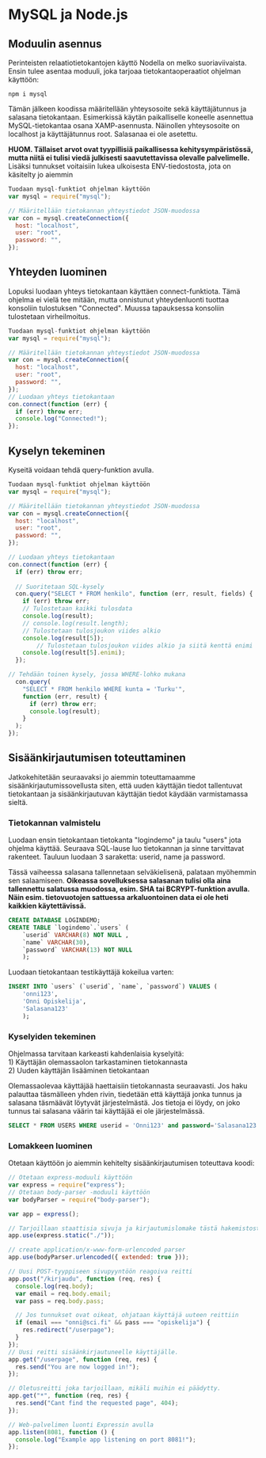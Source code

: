 # MySQL ja Node.js

## Moduulin asennus

Perinteisten relaatiotietokantojen käyttö Nodella on melko suoriaviivaista. Ensin tulee asentaa moduuli, joka tarjoaa tietokantaoperaatiot ohjelman käyttöön:

```text
npm i mysql
```

Tämän jälkeen koodissa määritellään yhteysosoite sekä käyttäjätunnus ja salasana tietokantaan. Esimerkissä käytän paikalliselle koneelle asennettua MySQL-tietokantaa osana XAMP-asennusta. Näinollen yhteysosoite on localhost ja käyttäjätunnus root. Salasanaa ei ole asetettu.

 **HUOM. Tällaiset arvot ovat tyypillisiä paikallisessa kehitysympäristössä, mutta niitä ei tulisi viedä julkisesti saavutettavissa olevalle palvelimelle.** Lisäksi tunnukset voitaisiin lukea ulkoisesta ENV-tiedostosta, jota on käsitelty jo aiemmin

```javascript
Tuodaan mysql-funktiot ohjelman käyttöön
var mysql = require("mysql");

// Määritellään tietokannan yhteystiedot JSON-muodossa
var con = mysql.createConnection({
  host: "localhost",
  user: "root",
  password: "",
});
```

## Yhteyden luominen

Lopuksi luodaan yhteys tietokantaan käyttäen connect-funktiota. Tämä ohjelma ei vielä tee mitään, mutta onnistunut yhteydenluonti tuottaa konsoliin tulostuksen "Connected". Muussa tapauksessa konsoliin tulostetaan virheilmoitus.

```javascript
Tuodaan mysql-funktiot ohjelman käyttöön
var mysql = require("mysql");

// Määritellään tietokannan yhteystiedot JSON-muodossa
var con = mysql.createConnection({
  host: "localhost",
  user: "root",
  password: "",
});
// Luodaan yhteys tietokantaan
con.connect(function (err) {
  if (err) throw err;
  console.log("Connected!");
});
```

## Kyselyn tekeminen

Kyseitä voidaan tehdä query-funktion avulla.

```javascript
Tuodaan mysql-funktiot ohjelman käyttöön
var mysql = require("mysql");

// Määritellään tietokannan yhteystiedot JSON-muodossa
var con = mysql.createConnection({
  host: "localhost",
  user: "root",
  password: "",
});

// Luodaan yhteys tietokantaan
con.connect(function (err) {
  if (err) throw err;
  
  // Suoritetaan SQL-kysely
  con.query("SELECT * FROM henkilo", function (err, result, fields) {
    if (err) throw err;
    // Tulostetaan kaikki tulosdata
    console.log(result);
    // console.log(result.length);
    // Tulostetaan tulosjoukon viides alkio
    console.log(result[5]);
        // Tulostetaan tulosjoukon viides alkio ja siitä kenttä enimi
    console.log(result[5].enimi);
  });

// Tehdään toinen kysely, jossa WHERE-lohko mukana
  con.query(
    "SELECT * FROM henkilo WHERE kunta = 'Turku'",
    function (err, result) {
      if (err) throw err;
      console.log(result);
    }
  );
});

```

## Sisäänkirjautumisen toteuttaminen

Jatkokehitetään seuraavaksi jo aiemmin toteuttamaamme sisäänkirjautumissovellusta siten, että uuden käyttäjän tiedot tallentuvat tietokantaan ja sisäänkirjautuvan käyttäjän tiedot käydään varmistamassa sieltä.

### Tietokannan valmistelu

Luodaan ensin tietokantaan tietokanta "logindemo" ja taulu "users" jota ohjelma käyttää. Seuraava SQL-lause luo tietokannan ja sinne tarvittavat rakenteet. Tauluun luodaan 3 saraketta: userid, name ja password. 

Tässä vaiheessa salasana tallennetaan selväkielisenä, palataan myöhemmin sen salaamiseen. **Oikeassa sovelluksessa salasanan tulisi olla aina tallennettu salatussa muodossa, esim. SHA tai BCRYPT-funktion avulla. Näin esim. tietovuotojen sattuessa arkaluontoinen data ei ole heti kaikkien käytettävissä.**

```sql
CREATE DATABASE LOGINDEMO;
CREATE TABLE `logindemo`.`users` ( 
    `userid` VARCHAR(8) NOT NULL ,
    `name` VARCHAR(30),
    `password` VARCHAR(13) NOT NULL
    );
```

Luodaan tietokantaan testikäyttäjä kokeilua varten:

```sql
INSERT INTO `users` (`userid`, `name`, `password`) VALUES (
    'onni123', 
    'Onni Opiskelija', 
    'Salasana123'
    );
```

### Kyselyiden tekeminen

Ohjelmassa tarvitaan karkeasti kahdenlaisia kyselyitä:  
1\) Käyttäjän olemassaolon tarkastaminen tietokannasta  
2\) Uuden käyttäjän lisääminen tietokantaan

Olemassaolevaa käyttäjää haettaisiin tietokannasta seuraavasti. Jos haku palauttaa täsmälleen yhden rivin, tiedetään että käyttäjä jonka tunnus ja salasana täsmäävät löytyvät järjestelmästä. Jos tietoja ei löydy, on joko tunnus tai salasana väärin tai käyttäjää ei ole järjestelmässä.

```sql
SELECT * FROM USERS WHERE userid = 'Onni123' and password='Salasana123';
```



### Lomakkeen luominen 

Otetaan käyttöön jo aiemmin kehitelty sisäänkirjautumisen toteuttava koodi:

```javascript
// Otetaan express-moduuli käyttöön
var express = require("express");
// Otetaan body-parser -moduuli käyttöön
var bodyParser = require("body-parser");

var app = express();

// Tarjoillaan staattisia sivuja ja kirjautumislomake tästä hakemistosta
app.use(express.static("./"));

// create application/x-www-form-urlencoded parser
app.use(bodyParser.urlencoded({ extended: true }));

// Uusi POST-tyyppiseen sivupyyntöön reagoiva reitti
app.post("/kirjaudu", function (req, res) {
  console.log(req.body);
  var email = req.body.email;
  var pass = req.body.pass;

  // Jos tunnukset ovat oikeat, ohjataan käyttäjä uuteen reittiin
  if (email === "onni@sci.fi" && pass === "opiskelija") {
    res.redirect("/userpage");
  }
});
// Uusi reitti sisäänkirjautuneelle käyttäjälle.
app.get("/userpage", function (req, res) {
  res.send("You are now logged in!");
});

// Oletusreitti joka tarjoillaan, mikäli muihin ei päädytty.
app.get("*", function (req, res) {
  res.send("Cant find the requested page", 404);
});

// Web-palvelimen luonti Expressin avulla
app.listen(8081, function () {
  console.log("Example app listening on port 8081!");
});

```



